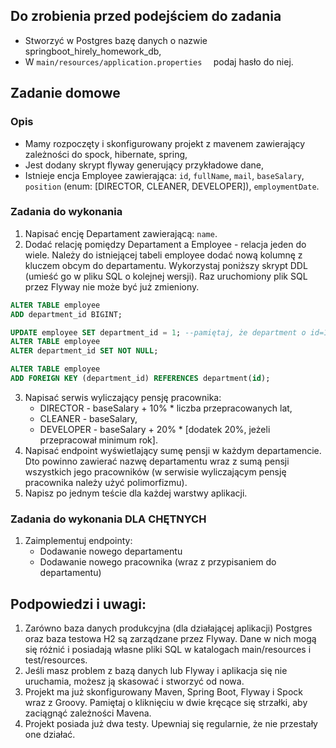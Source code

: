 ## Do zrobienia przed podejściem do zadania
   * Stworzyć w Postgres bazę danych o nazwie springboot_hirely_homework_db,
   * W `main/resources/application.properties  ` podaj hasło do niej.
## Zadanie domowe
### Opis
   * Mamy rozpoczęty i skonfigurowany projekt z mavenem zawierający zależności do spock, hibernate, spring,
   * Jest dodany skrypt flyway generujący przykładowe dane,
   * Istnieje encja Employee zawierająca: `id`, `fullName`, `mail`, `baseSalary`, `position` (enum: [DIRECTOR, CLEANER, DEVELOPER]), `employmentDate`.
### Zadania do wykonania
1. Napisać encję Departament zawierającą: `name`.
2. Dodać relację pomiędzy Departament a Employee - relacja jeden do wiele. Należy do istniejącej tabeli employee dodać nową kolumnę z kluczem obcym do departamentu. Wykorzystaj poniższy skrypt DDL (umieść go w pliku SQL o kolejnej wersji). Raz uruchomiony plik SQL przez Flyway nie może być już zmieniony.
```sql
ALTER TABLE employee
ADD department_id BIGINT;

UPDATE employee SET department_id = 1; --pamiętaj, że department o id=1 musi istnieć
ALTER TABLE employee
ALTER department_id SET NOT NULL;

ALTER TABLE employee
ADD FOREIGN KEY (department_id) REFERENCES department(id);
```
3. Napisać serwis wyliczający pensję pracownika:
   * DIRECTOR - baseSalary + 10% * liczba przepracowanych lat,
   * CLEANER - baseSalary,
   * DEVELOPER - baseSalary + 20% * [dodatek 20%, jeżeli przepracował minimum rok].
4. Napisać endpoint wyświetlający sumę pensji w każdym departamencie. Dto powinno zawierać nazwę departamentu wraz z sumą pensji wszystkich jego pracowników (w serwisie wyliczającym pensję pracownika należy użyć polimorfizmu).
5. Napisz po jednym teście dla każdej warstwy aplikacji.
### Zadania do wykonania DLA CHĘTNYCH
1. Zaimplementuj  endpointy:
   * Dodawanie nowego departamentu 
   * Dodawanie nowego pracownika (wraz  z przypisaniem do departamentu)
## Podpowiedzi i uwagi:
1. Zarówno baza danych produkcyjna (dla działającej aplikacji) Postgres oraz baza testowa H2 są zarządzane przez Flyway. Dane w nich mogą się różnić i posiadają własne pliki SQL w katalogach main/resources i test/resources.
2. Jeśli masz problem z bazą danych lub Flyway i aplikacja się nie uruchamia, możesz ją skasować i stworzyć od nowa.
3. Projekt ma już skonfigurowany Maven, Spring Boot, Flyway i Spock wraz z Groovy. Pamiętaj o kliknięciu w dwie kręcące się strzałki, aby zaciągnąć zależności Mavena.
4. Projekt posiada już dwa testy. Upewniaj się regularnie, że nie przestały one działać.
